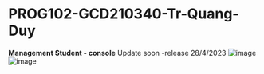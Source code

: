 # PROG102-GCD210340-Tr-Quang-Duy
**Management Student -  console**
Update soon -release 28/4/2023
![image](https://user-images.githubusercontent.com/92014047/236109359-c8449f23-533e-4bd6-b340-29b29df67f13.png)
![image](https://user-images.githubusercontent.com/92014047/236109392-e3ded261-e51c-4aaf-bbc1-4735dd85bf5b.png)
